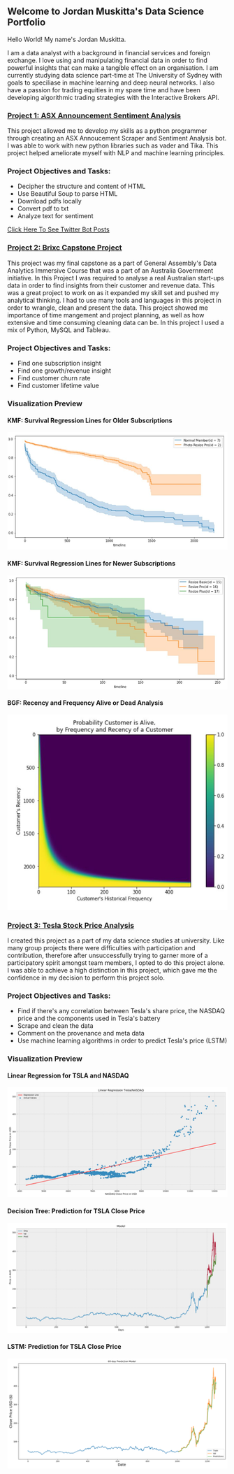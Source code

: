## Welcome to Jordan Muskitta's Data Science Portfolio

Hello World! My name's Jordan Muskitta. 

I am a data analyst with a background in financial services and foreign exchange. I love using and manipulating financial data in order to find powerful insights that can make a tangible effect on an organisation. I am currently studying data science part-time at The University of Sydney with goals to speciliase in machine learning and deep neural networks. I also have a passion for trading equities in my spare time and have been developing algorithmic trading strategies with the Interactive Brokers API. 

### [Project 1: ASX Announcement Sentiment Analysis](https://jordanmuskitta.github.io/ASX_Scraper_/)

This project allowed me to develop my skills as a python programmer through creating an ASX Annoucement Scraper and Sentiment Analysis bot. I was able to work with new python libraries such as vader and Tika. This project helped ameliorate myself with NLP and machine learning principles.

### Project Objectives and Tasks: 

- Decipher the structure and content of HTML
- Use Beautiful Soup to parse HTML
- Download pdfs locally
- Convert pdf to txt
- Analyze text for sentiment

[Click Here To See Twitter Bot Posts](https://twitter.com/AsxAry)

### [Project 2: Brixc Capstone Project](https://github.com/jordanmuskitta/Brixc-Capstone/blob/main/Capstone%20Project%20(FINAL)/Capstone%20Project%20(FINAL)/capstone_final2.ipynb)

This project was my final capstone as a part of General Assembly's Data Analytics Immersive Course that was a part of an Australia Government initiative. In this Project I was required to analyse a real Australian start-ups data in order to find insights from their customer and revenue data. This was a great project to work on as it expanded my skill set and pushed my analytical thinking. I had to use many tools and languages in this project in order to wrangle, clean and present the data. This project showed me importance of time mangement and project planning, as well as how extensive and time consuming cleaning data can be. In this project I used a mix of Python, MySQL and Tableau.

### Project Objectives and Tasks:

- Find one subscription insight
- Find one growth/revenue insight
- Find customer churn rate
- Find customer lifetime value 

### Visualization Preview

#### KMF: Survival Regression Lines for Older Subscriptions

![](https://github.com/jordanmuskitta/Portfolio/blob/main/images/kmf72.JPG)

#### KMF: Survival Regression Lines for Newer Subscriptions

![](https://github.com/jordanmuskitta/Portfolio/blob/main/images/kmf151617.JPG)

#### BGF: Recency and Frequency Alive or Dead Analysis

![](https://github.com/jordanmuskitta/Portfolio/blob/main/images/bgf1.JPG)



### [Project 3: Tesla Stock Price Analysis](https://github.com/jordanmuskitta/Tesla-Analysis)

I created this project as a part of my data science studies at university. Like many group projects there were difficulties with participation and contribution, therefore after unsuccessfully trying to garner more of a participatory spirit amongst team members, I opted to do this project alone. I was able to achieve a high distinction in this project, which gave me the confidence in my decision to perform this project solo. 

### Project Objectives and Tasks:

- Find if there's any correlation between Tesla's share price, the NASDAQ price and the components used in Tesla's battery
- Scrape and clean the data
- Comment on the provenance and meta data
- Use machine learning algorithms in order to predict Tesla's price (LSTM) 

### Visualization Preview

#### Linear Regression for TSLA and NASDAQ
![](https://github.com/jordanmuskitta/Portfolio/blob/main/images/linear_regression_tsla_nasdaq.png)

#### Decision Tree: Prediction for TSLA Close Price

![](https://github.com/jordanmuskitta/Portfolio/blob/main/images/tsla_price_decision.png)


#### LSTM: Prediction for TSLA Close Price
![](https://github.com/jordanmuskitta/Portfolio/blob/main/images/lstm_prediction.png)





